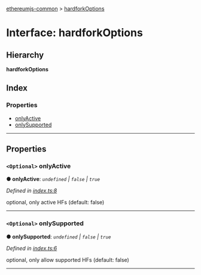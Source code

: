 [ethereumjs-common](../README.md) > [hardforkOptions](../interfaces/hardforkoptions.md)

# Interface: hardforkOptions

## Hierarchy

**hardforkOptions**

## Index

### Properties

- [onlyActive](hardforkoptions.md#onlyactive)
- [onlySupported](hardforkoptions.md#onlysupported)

---

## Properties

<a id="onlyactive"></a>

### `<Optional>` onlyActive

**● onlyActive**: _`undefined` | `false` | `true`_

_Defined in [index.ts:8](https://github.com/ethereumjs/ethereumjs-common/blob/c779647/src/index.ts#L8)_

optional, only active HFs (default: false)

---

<a id="onlysupported"></a>

### `<Optional>` onlySupported

**● onlySupported**: _`undefined` | `false` | `true`_

_Defined in [index.ts:6](https://github.com/ethereumjs/ethereumjs-common/blob/c779647/src/index.ts#L6)_

optional, only allow supported HFs (default: false)

---
